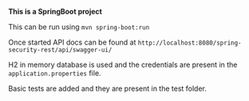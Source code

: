 **This is a SpringBoot project**

This can be run using `mvn spring-boot:run`

Once started API docs can be found at `http://localhost:8080/spring-security-rest/api/swagger-ui/`

H2 in memory database is used and the credentials are present in the `application.properties` file.

Basic tests are added and they are present in the test folder.
